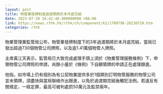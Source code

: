 ```yaml
---
layout: post
title: 物管業發牌制度過渡期將於本月底完結
date: 2023-07-20 16:42:40.000000000 +08:00
link: https://news.rthk.hk/rthk/ch/component/k2/1709796-20230720.htm
categories: rthk
---
```


物業管理業監管局公布，物管業發牌制度下的3年過渡期將於本月底完結，當局已發出超過730個物管公司牌照，以及逾1.41萬個物管人牌照。

主席黃江天表示，監管局已大致完成處理手頭上須於《物業管理服務條例》下，申領物管公司牌照的申請，尚餘小量於《條例》下自願領牌的申請正在處理跟進。

他指，如市場上仍有個別為有公契物業提供多於1個類別訂明物管服務的物管公司並未領牌，須盡快與當局聯絡作出跟進，以免於過渡期完結後觸犯法例。若違反有關規定，一經定罪，最高可被判處罰50萬元及監禁兩年。
